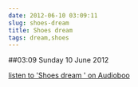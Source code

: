 ```yaml
---
date: 2012-06-10 03:09:11
slug: shoes-dream
title: Shoes dream
tags: dream,shoes
---
```


##03:09 Sunday 10 June 2012

[listen to 'Shoes dream ' on Audioboo](http://audioboo.fm/boos/839549-shoes-dream)
